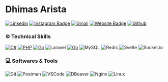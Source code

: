 # Dhimas Arista
[![Linkedin](https://img.shields.io/badge/-LinkedIn-blue?style=flat&logo=Linkedin&logoColor=white)](https://www.linkedin.com/in/dhimasarista/)
[![Instagram Badge](https://img.shields.io/badge/-Instagram-purple?logo=instagram&logoColor=white&link=https://instagram.com/codedhims/)](https://www.instagram.com/codedhims)
[![Gmail](https://img.shields.io/badge/-Gmail-c14438?style=flat&logo=Gmail&logoColor=white)](mailto:mdhimasarista@gmail.com)
[![Website Badge](https://img.shields.io/badge/-Website-c14438?style=flat&logo=Google-Chrome&logoColor=white&link=https://dhimasarista.github.io)](https://dhimasarista.github.io)
[![Github](https://img.shields.io/github/followers/dhimasarista?label=Follow&style=social)](https://github.com/dhimasarista)

### ⚙️ Technical Skills
[![C#](https://custom-icon-badges.demolab.com/badge/C%23-%23FF69B4.svg?logo=cshrp&logoColor=white)](#)
[![PHP](https://img.shields.io/badge/PHP-%237C4DFF?logo=PHP&logoColor=white)](#)
[![Go](https://img.shields.io/badge/Golang-%2300ADD8?logo=go&logoColor=white)](#)
![Laravel](https://img.shields.io/badge/Laravel-%23FF2D20?logo=laravel&logoColor=white)
[![Go](https://img.shields.io/badge/Fiber-%2313A8A8?logo=go&logoColor=white)](#)
![MySQL](https://img.shields.io/badge/MySQL-%2300A9E0?logo=mysql&logoColor=white)
![Redis](https://img.shields.io/badge/Redis-%23D81C27?logo=redis&logoColor=white)
![Svelte](https://img.shields.io/badge/Svelte-%23FF3E00?logo=svelte&logoColor=white)
![Socket.io](https://img.shields.io/badge/Socket.io-%23B0B0B0?logo=socketdotio&logoColor=white)

### 💻 Softwares & Tools
![Git](https://img.shields.io/badge/Git-%23F1502F?logo=git&logoColor=white)
![Postman](https://img.shields.io/badge/Postman-%23FF6C37?logo=postman&logoColor=white)
![VSCode](https://img.shields.io/badge/VSCode-%23007ACC?logo=visualstudiocode&logoColor=white)
![DBeaver](https://img.shields.io/badge/DBeaver-%234A90E2?logo=dbeaver&logoColor=white)
![Nginx](https://img.shields.io/badge/Nginx-%23009639?logo=nginx&logoColor=white)
![Linux](https://img.shields.io/badge/Linux-%23FCC624?logo=linux&logoColor=black)
